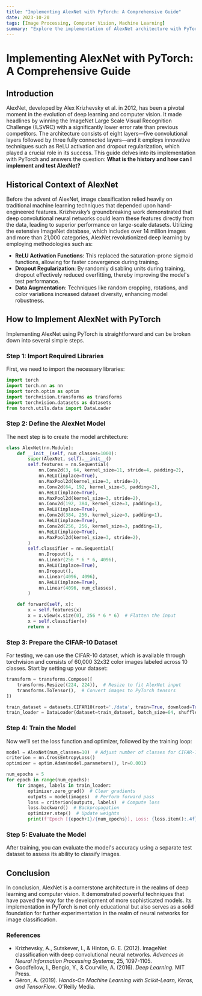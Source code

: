 ```yaml
---
title: "Implementing AlexNet with PyTorch: A Comprehensive Guide"
date: 2023-10-20
tags: [Image Processing, Computer Vision, Machine Learning]
summary: "Explore the implementation of AlexNet architecture with PyTorch, including techniques for data augmentation to enhance model performance."
---
```


# Implementing AlexNet with PyTorch: A Comprehensive Guide

## Introduction
AlexNet, developed by Alex Krizhevsky et al. in 2012, has been a pivotal moment in the evolution of deep learning and computer vision. It made headlines by winning the ImageNet Large Scale Visual Recognition Challenge (ILSVRC) with a significantly lower error rate than previous competitors. The architecture consists of eight layers—five convolutional layers followed by three fully connected layers—and it employs innovative techniques such as ReLU activation and dropout regularization, which played a crucial role in its success. This guide delves into its implementation with PyTorch and answers the question: **What is the history and how can I implement and test AlexNet?**

## Historical Context of AlexNet
Before the advent of AlexNet, image classification relied heavily on traditional machine learning techniques that depended upon hand-engineered features. Krizhevsky’s groundbreaking work demonstrated that deep convolutional neural networks could learn these features directly from the data, leading to superior performance on large-scale datasets. Utilizing the extensive ImageNet database, which includes over 14 million images and more than 21,000 categories, AlexNet revolutionized deep learning by employing methodologies such as:

- **ReLU Activation Functions**: This replaced the saturation-prone sigmoid functions, allowing for faster convergence during training.
- **Dropout Regularization**: By randomly disabling units during training, dropout effectively reduced overfitting, thereby improving the model's test performance.
- **Data Augmentation**: Techniques like random cropping, rotations, and color variations increased dataset diversity, enhancing model robustness.

## How to Implement AlexNet with PyTorch
Implementing AlexNet using PyTorch is straightforward and can be broken down into several simple steps.

### Step 1: Import Required Libraries
First, we need to import the necessary libraries:
```python
import torch
import torch.nn as nn
import torch.optim as optim
import torchvision.transforms as transforms
import torchvision.datasets as datasets
from torch.utils.data import DataLoader
```

### Step 2: Define the AlexNet Model
The next step is to create the model architecture:
```python
class AlexNet(nn.Module):
    def __init__(self, num_classes=1000):
        super(AlexNet, self).__init__()
        self.features = nn.Sequential(
            nn.Conv2d(3, 64, kernel_size=11, stride=4, padding=2),
            nn.ReLU(inplace=True),
            nn.MaxPool2d(kernel_size=3, stride=2),
            nn.Conv2d(64, 192, kernel_size=5, padding=2),
            nn.ReLU(inplace=True),
            nn.MaxPool2d(kernel_size=3, stride=2),
            nn.Conv2d(192, 384, kernel_size=3, padding=1),
            nn.ReLU(inplace=True),
            nn.Conv2d(384, 256, kernel_size=3, padding=1),
            nn.ReLU(inplace=True),
            nn.Conv2d(256, 256, kernel_size=3, padding=1),
            nn.ReLU(inplace=True),
            nn.MaxPool2d(kernel_size=3, stride=2),
        )
        self.classifier = nn.Sequential(
            nn.Dropout(),
            nn.Linear(256 * 6 * 6, 4096),
            nn.ReLU(inplace=True),
            nn.Dropout(),
            nn.Linear(4096, 4096),
            nn.ReLU(inplace=True),
            nn.Linear(4096, num_classes),
        )

    def forward(self, x):
        x = self.features(x)
        x = x.view(x.size(0), 256 * 6 * 6)  # Flatten the input
        x = self.classifier(x)
        return x
```

### Step 3: Prepare the CIFAR-10 Dataset
For testing, we can use the CIFAR-10 dataset, which is available through torchvision and consists of 60,000 32x32 color images labeled across 10 classes. Start by setting up your dataset:
```python
transform = transforms.Compose([
    transforms.Resize((224, 224)),  # Resize to fit AlexNet input
    transforms.ToTensor(),  # Convert images to PyTorch tensors
])

train_dataset = datasets.CIFAR10(root='./data', train=True, download=True, transform=transform)
train_loader = DataLoader(dataset=train_dataset, batch_size=64, shuffle=True)
```

### Step 4: Train the Model
Now we’ll set the loss function and optimizer, followed by the training loop:
```python
model = AlexNet(num_classes=10)  # Adjust number of classes for CIFAR-10
criterion = nn.CrossEntropyLoss()
optimizer = optim.Adam(model.parameters(), lr=0.001)

num_epochs = 5
for epoch in range(num_epochs):
    for images, labels in train_loader:
        optimizer.zero_grad()  # Clear gradients
        outputs = model(images)  # Perform forward pass
        loss = criterion(outputs, labels)  # Compute loss
        loss.backward()  # Backpropagation
        optimizer.step()  # Update weights
        print(f'Epoch [{epoch+1}/{num_epochs}], Loss: {loss.item():.4f}')
```

### Step 5: Evaluate the Model
After training, you can evaluate the model's accuracy using a separate test dataset to assess its ability to classify images.

## Conclusion
In conclusion, AlexNet is a cornerstone architecture in the realms of deep learning and computer vision. It demonstrated powerful techniques that have paved the way for the development of more sophisticated models. Its implementation in PyTorch is not only educational but also serves as a solid foundation for further experimentation in the realm of neural networks for image classification.

### References
- Krizhevsky, A., Sutskever, I., & Hinton, G. E. (2012). ImageNet classification with deep convolutional neural networks. *Advances in Neural Information Processing Systems*, 25, 1097-1105.
- Goodfellow, I., Bengio, Y., & Courville, A. (2016). *Deep Learning*. MIT Press.
- Géron, A. (2019). *Hands-On Machine Learning with Scikit-Learn, Keras, and TensorFlow*. O'Reilly Media.
